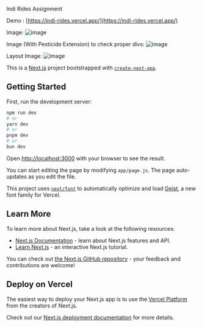 Indi Rides Assignment 

Demo : [https://indi-rides.vercel.app/](https://indi-rides.vercel.app/)

Image:
![image](https://github.com/user-attachments/assets/9aeb2a07-17c3-4571-9c69-5f252c90a7fd)



Image (With Pesticide Extension) to check proper divs:
![image](https://github.com/user-attachments/assets/d4cf3bf2-09fb-4de1-a6b0-76b05dc14c09)



Layout Image: 
![image](https://github.com/user-attachments/assets/fd2b0e1f-584c-4c93-98e6-9d9d51f57d34)




This is a [Next.js](https://nextjs.org) project bootstrapped with [`create-next-app`](https://github.com/vercel/next.js/tree/canary/packages/create-next-app).

## Getting Started

First, run the development server:

```bash
npm run dev
# or
yarn dev
# or
pnpm dev
# or
bun dev
```

Open [http://localhost:3000](http://localhost:3000) with your browser to see the result.

You can start editing the page by modifying `app/page.js`. The page auto-updates as you edit the file.

This project uses [`next/font`](https://nextjs.org/docs/app/building-your-application/optimizing/fonts) to automatically optimize and load [Geist](https://vercel.com/font), a new font family for Vercel.

## Learn More

To learn more about Next.js, take a look at the following resources:

- [Next.js Documentation](https://nextjs.org/docs) - learn about Next.js features and API.
- [Learn Next.js](https://nextjs.org/learn) - an interactive Next.js tutorial.

You can check out [the Next.js GitHub repository](https://github.com/vercel/next.js) - your feedback and contributions are welcome!

## Deploy on Vercel

The easiest way to deploy your Next.js app is to use the [Vercel Platform](https://vercel.com/new?utm_medium=default-template&filter=next.js&utm_source=create-next-app&utm_campaign=create-next-app-readme) from the creators of Next.js.

Check out our [Next.js deployment documentation](https://nextjs.org/docs/app/building-your-application/deploying) for more details.
